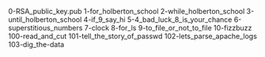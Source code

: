 0-RSA_public_key.pub
1-for_holberton_school
2-while_holberton_school
3-until_holberton_school
4-if_9_say_hi
5-4_bad_luck_8_is_your_chance
6-superstitious_numbers
7-clock
8-for_ls
9-to_file_or_not_to_file
10-fizzbuzz
100-read_and_cut
101-tell_the_story_of_passwd
102-lets_parse_apache_logs
103-dig_the-data
